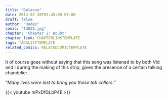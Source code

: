 ```yaml
---
title: "Balance"
date: 2014-02-26T03:45:00-07:00
draft: false
author: "Rades"
comic: "fd021.jpg"
chapter: 'Chapter 2: Doubt'
chapter_link: CHAPTERLINKTEMPLATE
tags: TAGSLISTTEMPLATE
related_comics: RELATEDCOMICTEMPLATE
---
```


It of course goes without saying that this song was listened to by both Vid and I during the making of this strip, given the presence of a certain talking chandelier.


*“Many lives were lost to bring you these tab collars.”*


{{< youtube mPxDfGLbP4E >}}

